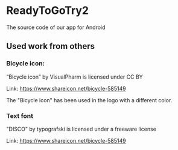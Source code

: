 # ReadyToGoTry2
The source code of our app for Android

## Used work from others
### Bicycle icon:

“Bicycle icon” by VisualPharm is licensed under CC BY

Link: https://www.shareicon.net/bicycle-585149

The "Bicycle icon" has been used in the logo with a different color.

### Text font

"DISCO" by typografski is licensed under a freeware license

Link: https://www.shareicon.net/bicycle-585149
